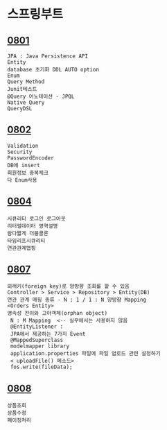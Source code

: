 # 스프링부트
## [0801](https://github.com/nxx5xxx/springBoot/blob/master/0801.md)
    JPA : Java Persistence API
    Entity
    database 초기화 DDL AUTO option
    Enum
    Query Method
    Junit테스트
    @Query 어노테이션 - JPQL
    Native Query
    QueryDSL

## [0802](https://github.com/nxx5xxx/springBoot/blob/master/0802.md)
    Validation
    Security
    PasswordEncoder
    DB에 insert
    회원정보 중복체크
    다 Enum사용

## [0804](https://github.com/nxx5xxx/springBoot/blob/master/0804.md)
    시큐리티 로그인 로그아웃
    리터럴데이터 영역설명
    람다짧게 더블콜론
    타임리프시큐리티
    연관관계맵핑

## [0807](https://github.com/nxx5xxx/springBoot/blob/master/0807.md)    
    외래키(foreign key)로 양방향 조회를 할 수 있음
    Controller > Service > Repository > Entity(DB)
    연관 관계 매핑 종류 - N : 1 / 1 : N 양방향 Mapping
    <Orders Entity>
    영속성 전이와 고아객체(orphan object)
     N : M Mapping  <-- 실무에서는 사용하지 않음
     @EntityListener :
     JPA에서 제공하는 7가지 Event
     @MappedSuperclass
     modelmapper library
     application.properties 파일에 파일 업로드 관련 설정하기
     < uploadFile() 메소드>
     fos.write(fileData);

## [0808](https://github.com/nxx5xxx/springBoot/blob/master/0808.md)  
    상품조회
    상품수정
    페이징처리